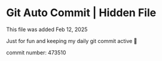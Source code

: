 # Git Auto Commit | Hidden File

This file was added Feb 12, 2025

Just for fun and keeping my daily git commit active 🤪

commit number: 473510
